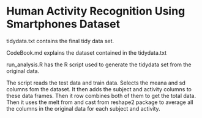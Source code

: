 # Human Activity Recognition Using Smartphones Dataset

tidydata.txt contains the final tidy data set.
 
CodeBook.md explains the dataset contained in the tidydata.txt

run_analysis.R has the R script used to generate the tidydata set from the original data.

The script reads the test data and train data. Selects the meana and sd columns fom the dataset. It then adds the subject and activity columns to these data frames. Then it row combines both of them to get the total data. Then it uses the melt from and cast from reshape2 package to average all the columns in the original data for each subject and activity.

   
